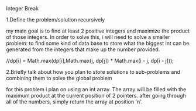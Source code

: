 Integer Break

1.Define the problem/solution recursively 

my main goal is to find at least 2 positive integers and maximize the product of those integers. 
In order to solve this, i will need to solve a smaller problem: to find some kind of data base to 
store what the biggest int can be generated from the integers that make up the number provided.

//dp[i] = Math.max(dp[i],Math.max(j, dp[j]) * Math.max(i - j, dp[i - j]));

2.Briefly talk about how you plan to store solutions to sub-problems and combining them to solve the global problem

for this problem i plan on using an int array. The array will be filled with the maximum product at the
current position of 2 pointers. after going through all of the numbers, simply return the array at position 'n'.
